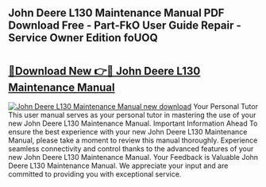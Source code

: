 ## John Deere L130 Maintenance Manual PDF Download Free - Part-FkO User Guide Repair - Service Owner Edition foUOQ

# <h2><a href="http://bc87243.oget.top/?id=John+Deere+L130+Maintenance+Manual">🔗Download New 👉🔴 John Deere L130 Maintenance Manual</a></h2>

[![John Deere L130 Maintenance Manual new download](https://i.imgur.com/5g1atiW.png)](http://bc87243.oget.top/?id=John+Deere+L130+Maintenance+Manual)
Your Personal Tutor This user manual serves as your personal tutor in mastering the use of your new John Deere L130 Maintenance Manual. Important Information Ahead To ensure the best experience with your new John Deere L130 Maintenance Manual, please take a moment to review this manual thoroughly. Experience seamless connectivity and control thanks to the advanced features of your new John Deere L130 Maintenance Manual. Your Feedback is Valuable John Deere L130 Maintenance Manual. We appreciate your input and are committed to providing you with exceptional service.
